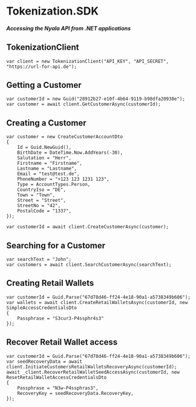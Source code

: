# Tokenization.SDK
##### Accessing the Nyala API from .NET applications

## TokenizationClient

```
var client = new TokenizationClient("API_KEY", "API_SECRET", "https://url-for-api.de");
```


## Getting a Customer
```
var customerId = new Guid("28912b27-e10f-4b64-9119-b98dfa20938e");
var customer = await client.GetCustomerAsync(customerId);
```


## Creating a Customer
```
var customer = new CreateCustomerAccountDto
{
    Id = Guid.NewGuid(),
    BirthDate = DateTime.Now.AddYears(-30),
    Salutation = "Herr",
    Firstname = "Firstname",
    Lastname = "Lastname",
    Email = "test@test.de",
    PhoneNumber = "+123 123 1231 123",
    Type = AccountTypes.Person,
    CountryIso = "DE",
    Town = "Town",
    Street = "Street",
    StreetNo = "42",
    PostalCode = "1337",
});

var customerId = await client.CreateCustomerAsync(customer);
```


## Searching for a Customer
```
var searchText = "John";
var customers = await client.SearchCustomerAsync(searchText);
```


## Creating Retail Wallets
```
var customerId = Guid.Parse("67d78d46-ff24-4e18-90a1-a5738349b606");
var wallets = await client.CreateRetailWalletsAsync(customerId, new SimpleAccessCredentialsDto
{
    Passphrase = "S3cur3-P4ssphr4s3"
});
```


## Recover Retail Wallet access
```
var customerId = Guid.Parse("67d78d46-ff24-4e18-90a1-a5738349b606");
var seedRecoveryData = await client.InitiateCustomersRetailWalletsRecoveryAsync(customerId);
await _client.RecoverRetailWalletSeedAccessAsync(customerId, new ResetRetailWalletAccessCredentialsDto
{
    Passphrase = "N3w-P4ssphras3",
    RecoveryKey = seedRecoveryData.RecoveryKey,
});
```
